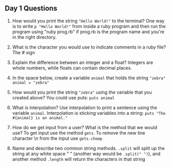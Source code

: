 ## Day 1 Questions

1. How would you print the string `"Hello World!"` to the terminal? One way is to write `p "Hello World!"` from inside a ruby program and then run the program using "ruby prog.rb" if prog.rb is the program name and you're in the right directory.

1. What is the character you would use to indicate comments in a ruby file? The # sign

1. Explain the difference between an integer and a float? Integers are whole numbers, while floats can contain decimal places.

1. In the space below, create a variable `animal` that holds the string `"zebra"`
`animal = "zebra"`

1. How would you print the string `"zebra"` using the variable that you created above? You could use puts:
`puts animal`

1. What is interpolation? Use interpolation to print a sentence using the variable `animal`. Interpolation is sticking variables into a string:
`puts "The #{animal} is an animal."`

1. How do we get input from a user? What is the method that we would use? To get input use the method `gets`. To remove the new line character \n from the input use `gets.chomp`

1. Name and describe two common string methods. `.split` will split up the string at any white space " " (another way would be `.split(" ")`), and another method `.length` will return the characters in that string
